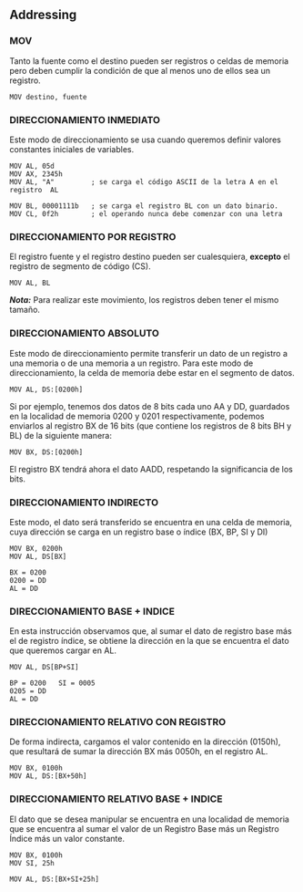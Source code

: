 ## Addressing

### MOV
Tanto la fuente como el destino pueden ser registros o celdas de memoria pero deben cumplir la condición de que al menos uno de ellos sea un registro.

```
MOV destino, fuente
```

### DIRECCIONAMIENTO INMEDIATO
Este modo de direccionamiento se usa cuando queremos definir valores constantes iniciales de variables.
```
MOV AL, 05d
MOV AX, 2345h
MOV AL, "A"         ; se carga el código ASCII de la letra A en el registro  AL

MOV BL, 00001111b   ; se carga el registro BL con un dato binario.
MOV CL, 0f2h        ; el operando nunca debe comenzar con una letra
```

### DIRECCIONAMIENTO POR REGISTRO
El registro fuente y el registro destino pueden ser cualesquiera, **excepto** el registro de segmento de código (CS).

```
MOV AL, BL
```
***Nota:*** Para realizar este movimiento, los registros deben tener el mismo tamaño.

### DIRECCIONAMIENTO ABSOLUTO
Este modo de direccionamiento permite transferir un dato de un registro a una memoria o de una memoria a un registro.
Para este modo de direccionamiento, la celda de memoria debe estar en el segmento de datos.
```
MOV AL, DS:[0200h]
```

Si por ejemplo, tenemos dos datos de 8 bits cada uno AA y DD, guardados en la localidad de memoria 0200 y 0201 respectivamente, podemos enviarlos al registro BX de 16 bits (que contiene los registros de 8 bits BH y BL) de la siguiente manera:
```
MOV BX, DS:[0200h]
```
El registro BX tendrá ahora el dato AADD, respetando la significancia de los bits.

### DIRECCIONAMIENTO INDIRECTO
Este modo, el dato será transferido se encuentra en una celda de memoria, cuya dirección se carga en un registro base o índice (BX, BP, SI y DI)

```
MOV BX, 0200h
MOV AL, DS[BX]
```
```
BX = 0200
0200 = DD
AL = DD
```

### DIRECCIONAMIENTO BASE + INDICE
En esta instrucción observamos que, al sumar el dato de registro base más el de registro índice, se obtiene la dirección en la que se encuentra el dato que queremos cargar en AL.
```
MOV AL, DS[BP+SI]
```

```
BP = 0200   SI = 0005
0205 = DD
AL = DD
```

### DIRECCIONAMIENTO RELATIVO CON REGISTRO
De forma indirecta, cargamos el valor contenido en la dirección (0150h), que resultará de sumar la dirección BX más 0050h, en el registro AL.

```
MOV BX, 0100h
MOV AL, DS:[BX+50h]
```

### DIRECCIONAMIENTO RELATIVO BASE + INDICE
El dato que se desea manipular se encuentra en una localidad de memoria que se encuentra al sumar el valor de un Registro Base más un Registro Índice más un valor constante.
```
MOV BX, 0100h
MOV SI, 25h

MOV AL, DS:[BX+SI+25h]
```